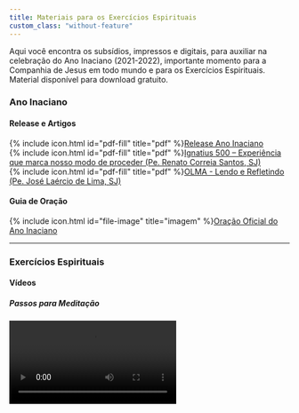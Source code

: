 ```yaml
---
title: Materiais para os Exercícios Espirituais
custom_class: "without-feature"
---
```


Aqui você encontra os subsídios, impressos e digitais, para auxiliar na celebração do Ano Inaciano (2021-2022),  importante momento para a Companhia de Jesus em todo mundo e para os Exercícios Espirituais. Material disponível para download gratuito.

### Ano Inaciano

#### Release e Artigos
<div>
    {% include icon.html id="pdf-fill" title="pdf" %}<a href="/assets/pdfs/release-ano-inaciano.pdf" target="_blank">Release Ano Inaciano</a>
</div>
<div>
    {% include icon.html id="pdf-fill" title="pdf" %}<a href="/assets/pdfs/ignatus-500-exp-preceder.pdf" target="_blank">Ignatius 500 – Experiência que marca nosso modo de proceder (Pe. Renato Correia Santos, SJ)</a>
</div>
<div>
    {% include icon.html id="pdf-fill" title="pdf" %}<a href="/assets/pdfs/olma-lendorefletindo-pe-laercio.pdf" target="_blank">OLMA - Lendo e Refletindo (Pe. José Laércio de Lima, SJ)</a>
</div>

#### Guia de Oração
<div>
    {% include icon.html id="file-image" title="imagem" %}<a href="/assets/images/oracao-oficial-ano-inaciano.jpg" target="_blank">Oração Oficial do Ano Inaciano</a>
</div>
<hr>

### Exercícios Espirituais

#### Vídeos

##### Passos para Meditação
<div style="margin-top:1.2rem;">
    <video controls> 
        <source src="/assets/videos/passos-meditacao.mp4" type="video/mp4" media="all and (max-width:480px)"> 
    </video>
</div>